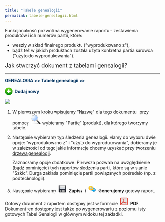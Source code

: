 ```yaml
---
title: "Tabele genealogii"
permalink: tabele-genealogii.html
---
```

 Funkcjonalność pozwoli na wygenerowanie raportu - zestawienia produktów i ich numerów partii, które: 

- weszły w skład finalnego produktu ("wyprodukowano z"),
- bądź też w jakich produktach została użyta konkretna partia surowca ("użyto do wyprodukowania").

  

  

  

<font size="4">Jak stworzyć dokument z tabelami genealogii?</font>

* * *

  

<font color="#073763"><b>GENEALOGIA &gt;&gt; Tabele genealogii &gt;&gt; </b><b>
        <div style="display:inline!important">
<a href="/images/newIcon24.png" imageanchor="1"><img border="0" src="/images/newIcon24.png" style="vertical-align:-6px"></a> </div>
        Dodaj nowy<br>
    </b></font>

  

![](/images/Genealogia-%20tabele%20genealogii-%20strza%C5%82ki.png)

1. W pierwszym kroku wpisujemy "Nazwę" dla tego dokumentu i przy pomocy&nbsp; ![](/images/lupka.png)&nbsp;wybieramy "Partię" (produkt), dla którego tworzymy tabele.  
  
2. Następnie wybieramy typ śledzenia genealogii. Mamy do wyboru dwie opcje: "wyprodukowano z" i "użyto do wyprodukowania", dobieramy je w zależności od tego jakie informacje chcemy uzyskać przy tworzeniu [drzewa genealogii](/drzewo-genealogii).  
  
    Zaznaczamy opcje dodatkowe. Pierwsza pozwala na uwzględnienie (bądź pominięcie) tych raportów śledzenia partii, które są w stanie "Szkic". Durga zakłada pominięcie partii powiązanych pośrednio (np. z podtechnologii).  
  
3. Następnie wybieramy&nbsp; ![](/images/saveIcon24.png)&nbsp; **Zapisz** &nbsp;i&nbsp; ![](/images/generateIcon24.png)&nbsp; **Generujemy** gotowy raport.  
  
Gotowy dokument z raportem dostępny jest w formacie&nbsp; ![](/images/pdfIcon24.png)&nbsp; **PDF**.&nbsp;  
Dokument ten dostępny jest także po wygenerowaniu z poziomu listy gotowych Tabel Genalogii w głównym widoku tej zakładki.

